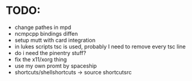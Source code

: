 # TODO:
- change pathes in mpd
- ncmpcpp bindings diffen
- setup mutt with card integration
- in lukes scripts tsc is used, probably I need to remove every tsc line
- do i need the pinentry stuff?
- fix the x11/xorg thing
- use my own promt by spaceship
- shortcuts/shellshortcuts -> source shortcutsrc

